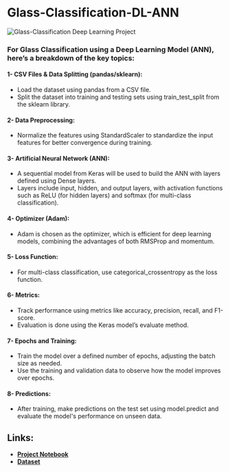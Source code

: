# Glass-Classification-DL-ANN
![Glass-Classification Deep Learning Project](https://github.com/Ali-jalil88/Fruit-ANN-CNN/blob/main/DALL%C2%B7E%202024-10-08%2014.00.27%20-%20A%20vibrant%20and%20detailed%20image%20of%20a%20fruit%20classification%20system%2C%20showing%20various%20fruits%20like%20apples%2C%20bananas%2C%20oranges%2C%20and%20strawberries%20in%20clear%20section.webp)
### For Glass Classification using a Deep Learning Model (ANN), here’s a breakdown of the key topics:

#### 1- CSV Files & Data Splitting (pandas/sklearn):
- Load the dataset using pandas from a CSV file.
- Split the dataset into training and testing sets using train_test_split from the sklearn library.

#### 2- Data Preprocessing:
- Normalize the features using StandardScaler to standardize the input features for better convergence during training.

#### 3- Artificial Neural Network (ANN):
- A sequential model from Keras will be used to build the ANN with layers defined using Dense layers.
- Layers include input, hidden, and output layers, with activation functions such as ReLU (for hidden layers) and softmax (for multi-class classification).

#### 4- Optimizer (Adam):
- Adam is chosen as the optimizer, which is efficient for deep learning models, combining the advantages of both RMSProp and momentum.

#### 5- Loss Function:
- For multi-class classification, use categorical_crossentropy as the loss function.
#### 6- Metrics:
- Track performance using metrics like accuracy, precision, recall, and F1-score.
- Evaluation is done using the Keras model’s evaluate method.

#### 7- Epochs and Training:
- Train the model over a defined number of epochs, adjusting the batch size as needed.
- Use the training and validation data to observe how the model improves over epochs.

#### 8- Predictions:
- After training, make predictions on the test set using model.predict and evaluate the model's performance on unseen data.
## Links:
- **[Project Notebook](https://www.kaggle.com/code/alialarkawazi/glass-classification-dl-ann)**
- **[Dataset](https://www.kaggle.com/datasets/uciml/glass)**
